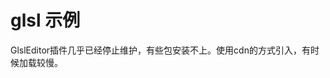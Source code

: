# glsl 示例
GlslEditor插件几乎已经停止维护，有些包安装不上。使用cdn的方式引入，有时候加载较慢。
<GlslViews :ratioHeight="2.0" cases="0"/>

<GlslViews :ratioHeight="2.0" cases="1"/>

<!-- <GLSLCanvas :ratioHeight="2.0" cases="1"/>

<GLSLCanvas :ratioHeight="2.0" cases="2"/> -->